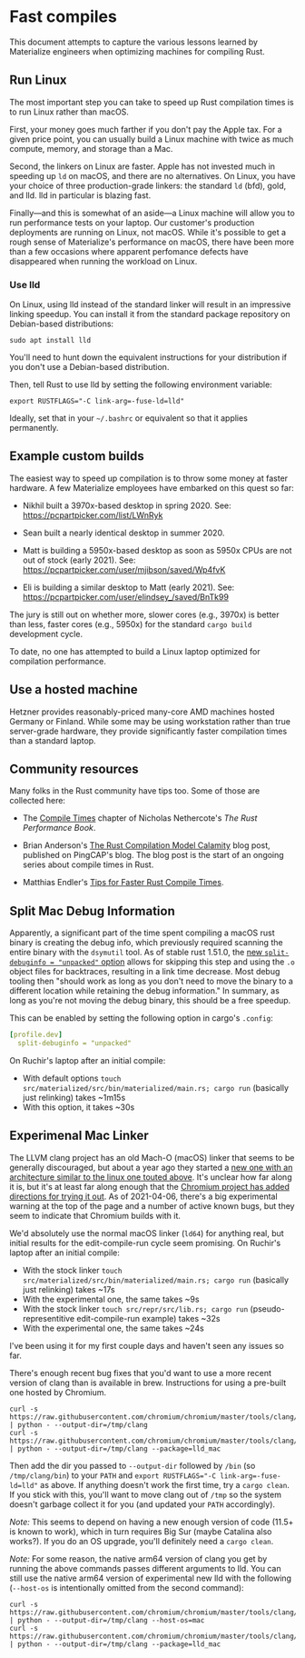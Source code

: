 # Fast compiles

This document attempts to capture the various lessons learned by Materialize
engineers when optimizing machines for compiling Rust.

## Run Linux

The most important step you can take to speed up Rust compilation times is to
run Linux rather than macOS.

First, your money goes much farther if you don't pay the Apple tax. For a given
price point, you can usually build a Linux machine with twice as much compute,
memory, and storage than a Mac.

Second, the linkers on Linux are faster. Apple has not invested much in speeding
up `ld` on macOS, and there are no alternatives. On Linux, you have your choice
of three production-grade linkers: the standard `ld` (bfd), gold, and lld. lld
in particular is blazing fast.

Finally—and this is somewhat of an aside—a Linux machine will allow you to run
performance tests on your laptop. Our customer's production deployments are
running on Linux, not macOS. While it's possible to get a rough sense of
Materialize's performance on macOS, there have been more than a few occasions
where apparent perfomance defects have disappeared when running the workload on
Linux.

### Use lld

On Linux, using lld instead of the standard linker will result in an impressive
linking speedup. You can install it from the standard package repository on
Debian-based distributions:

```shell
sudo apt install lld
```

You'll need to hunt down the equivalent instructions for your distribution if
you don't use a Debian-based distribution.

Then, tell Rust to use lld by setting the following environment variable:

```shell
export RUSTFLAGS="-C link-arg=-fuse-ld=lld"
```

Ideally, set that in your `~/.bashrc` or equivalent so that it applies
permanently.

## Example custom builds

The easiest way to speed up compilation is to throw some money at faster
hardware. A few Materialize employees have embarked on this quest so far:

  * Nikhil built a 3970x-based desktop in spring 2020.
    See: https://pcpartpicker.com/list/LWnRyk

  * Sean built a nearly identical desktop in summer 2020.

  * Matt is building a 5950x-based desktop as soon as 5950x CPUs
    are not out of stock (early 2021).
    See: https://pcpartpicker.com/user/mjibson/saved/Wp4fvK

  * Eli is building a similar desktop to Matt (early 2021).
    See: https://pcpartpicker.com/user/elindsey_/saved/BnTk99

The jury is still out on whether more, slower cores (e.g., 3970x) is better than
less, faster cores (e.g., 5950x) for the standard `cargo build` development
cycle.

To date, no one has attempted to build a Linux laptop optimized for compilation
performance.

## Use a hosted machine

Hetzner provides reasonably-priced many-core AMD machines hosted Germany or Finland. While some may be using workstation rather than true server-grade hardware, they provide significantly faster compilation times than a standard laptop.

## Community resources

Many folks in the Rust community have tips too. Some of those are collected
here:

  * The [Compile Times][nethercote] chapter of Nicholas Nethercote's *The Rust
    Performance Book*.

  * Brian Anderson's [The Rust Compilation Model Calamity][brson] blog post,
    published on PingCAP's blog. The blog post is the start of an ongoing series
    about compile times in Rust.

  * Matthias Endler's [Tips for Faster Rust Compile Times][endler].

[brson]: https://pingcap.com/blog/rust-compilation-model-calamity
[endler]: https://endler.dev/2020/rust-compile-times/
[nethercote]: https://nnethercote.github.io/perf-book/compile-times.html

## Split Mac Debug Information

Apparently, a significant part of the time spent compiling a macOS rust binary
is creating the debug info, which previously required scanning the entire binary
with the `dsymutil` tool. As of stable rust 1.51.0, the [new `split-debuginfo =
"unpacked"` option][split-debuginfo-unpacked] allows for skipping this step and
using the `.o` object files for backtraces, resulting in a link time decrease.
Most debug tooling then "should work as long as you don't need to move the
binary to a different location while retaining the debug information." In
summary, as long as you're not moving the debug binary, this should be a free
speedup.

This can be enabled by setting the following option in cargo's `.config`:

```yaml
[profile.dev]
  split-debuginfo = "unpacked"
```

On Ruchir's laptop after an initial compile:

- With default options `touch src/materialized/src/bin/materialized/main.rs;
  cargo run` (basically just relinking) takes ~1m15s
- With this option, it takes ~30s

[split-debuginfo-unpacked]: https://blog.rust-lang.org/2021/03/25/Rust-1.51.0.html#splitting-debug-information

## Experimenal Mac Linker

The LLVM clang project has an old Mach-O (macOS) linker that seems to be
generally discouraged, but about a year ago they started a [new one with an
architecture similar to the linux one touted above][macho]. It's unclear how far
along it is, but it's at least far along enough that the [Chromium project has
added directions for trying it out][chromium]. As of 2021-04-06, there's a big
experimental warning at the top of the page and a number of active known bugs,
but they seem to indicate that Chromium builds with it.

We'd absolutely use the normal macOS linker (`ld64`) for anything real, but
initial results for the edit-compile-run cycle seem promising. On Ruchir's
laptop after an initial compile:

- With the stock linker `touch src/materialized/src/bin/materialized/main.rs;
  cargo run` (basically just relinking) takes ~17s
- With the experimental one, the same takes ~9s
- With the stock linker `touch src/repr/src/lib.rs; cargo run`
  (pseudo-representitive edit-compile-run example) takes ~32s
- With the experimental one, the same takes  ~24s

I've been using it for my first couple days and haven't seen any issues so far.

There's enough recent bug fixes that you'd want to use a more recent version of
clang than is available in brew. Instructions for using a pre-built one hosted
by Chromium.

```shell
curl -s https://raw.githubusercontent.com/chromium/chromium/master/tools/clang/scripts/update.py | python - --output-dir=/tmp/clang
curl -s https://raw.githubusercontent.com/chromium/chromium/master/tools/clang/scripts/update.py | python - --output-dir=/tmp/clang --package=lld_mac
```

Then add the dir you passed to `--output-dir` followed by `/bin` (so
`/tmp/clang/bin`) to your `PATH` and `export RUSTFLAGS="-C
link-arg=-fuse-ld=lld"` as above. If anything doesn't work the first time, try a
`cargo clean`. If you stick with this, you'll want to move clang out of `/tmp`
so the system doesn't garbage collect it for you (and updated your `PATH`
accordingly).

*Note:* This seems to depend on having a new enough version of code (11.5+ is
known to work), which in turn requires Big Sur (maybe Catalina also works?). If
you do an OS upgrade, you'll definitely need a `cargo clean`.

*Note:* For some reason, the native arm64 version of clang you get by running
the above commands passes different arguments to lld. You can still use the
native arm64 version of experimental new lld with the following (`--host-os` is
intentionally omitted from the second command):

```shell
curl -s https://raw.githubusercontent.com/chromium/chromium/master/tools/clang/scripts/update.py | python - --output-dir=/tmp/clang --host-os=mac
curl -s https://raw.githubusercontent.com/chromium/chromium/master/tools/clang/scripts/update.py | python - --output-dir=/tmp/clang --package=lld_mac
```

[macho]: https://github.com/llvm/llvm-project/tree/main/lld/MachO
[chromium]: https://github.com/chromium/chromium/blob/master/docs/mac_lld.md
